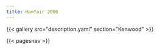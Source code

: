 ```yaml
---
title: Hamfair 2006
---
```


{{< gallery src="description.yaml" section="Kenwood" >}}

{{< pagesnav >}}
